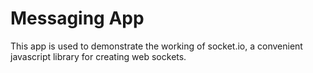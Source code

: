 # Messaging App
This app is used to demonstrate the working of socket.io, a convenient javascript library for creating web sockets.
